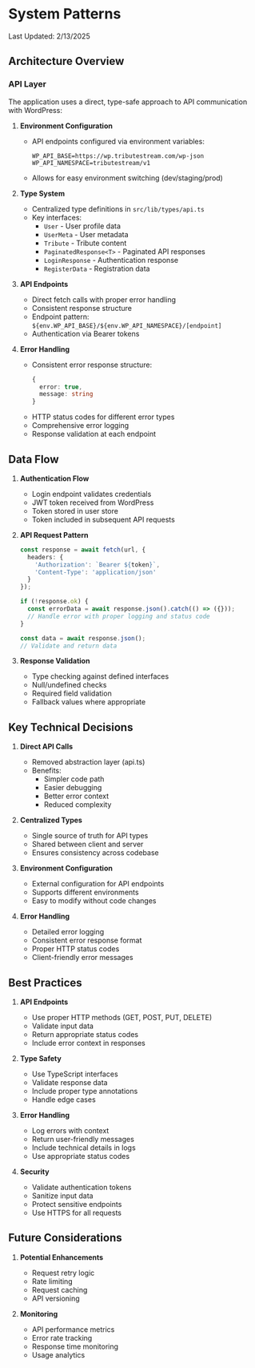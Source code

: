 # System Patterns
Last Updated: 2/13/2025

## Architecture Overview

### API Layer
The application uses a direct, type-safe approach to API communication with WordPress:

1. **Environment Configuration**
   - API endpoints configured via environment variables:
     ```
     WP_API_BASE=https://wp.tributestream.com/wp-json
     WP_API_NAMESPACE=tributestream/v1
     ```
   - Allows for easy environment switching (dev/staging/prod)

2. **Type System**
   - Centralized type definitions in `src/lib/types/api.ts`
   - Key interfaces:
     - `User` - User profile data
     - `UserMeta` - User metadata
     - `Tribute` - Tribute content
     - `PaginatedResponse<T>` - Paginated API responses
     - `LoginResponse` - Authentication response
     - `RegisterData` - Registration data

3. **API Endpoints**
   - Direct fetch calls with proper error handling
   - Consistent response structure
   - Endpoint pattern: `${env.WP_API_BASE}/${env.WP_API_NAMESPACE}/[endpoint]`
   - Authentication via Bearer tokens

4. **Error Handling**
   - Consistent error response structure:
     ```typescript
     {
       error: true,
       message: string
     }
     ```
   - HTTP status codes for different error types
   - Comprehensive error logging
   - Response validation at each endpoint

## Data Flow

1. **Authentication Flow**
   - Login endpoint validates credentials
   - JWT token received from WordPress
   - Token stored in user store
   - Token included in subsequent API requests

2. **API Request Pattern**
   ```typescript
   const response = await fetch(url, {
     headers: {
       'Authorization': `Bearer ${token}`,
       'Content-Type': 'application/json'
     }
   });

   if (!response.ok) {
     const errorData = await response.json().catch(() => ({}));
     // Handle error with proper logging and status code
   }

   const data = await response.json();
   // Validate and return data
   ```

3. **Response Validation**
   - Type checking against defined interfaces
   - Null/undefined checks
   - Required field validation
   - Fallback values where appropriate

## Key Technical Decisions

1. **Direct API Calls**
   - Removed abstraction layer (api.ts)
   - Benefits:
     - Simpler code path
     - Easier debugging
     - Better error context
     - Reduced complexity

2. **Centralized Types**
   - Single source of truth for API types
   - Shared between client and server
   - Ensures consistency across codebase

3. **Environment Configuration**
   - External configuration for API endpoints
   - Supports different environments
   - Easy to modify without code changes

4. **Error Handling**
   - Detailed error logging
   - Consistent error response format
   - Proper HTTP status codes
   - Client-friendly error messages

## Best Practices

1. **API Endpoints**
   - Use proper HTTP methods (GET, POST, PUT, DELETE)
   - Validate input data
   - Return appropriate status codes
   - Include error context in responses

2. **Type Safety**
   - Use TypeScript interfaces
   - Validate response data
   - Include proper type annotations
   - Handle edge cases

3. **Error Handling**
   - Log errors with context
   - Return user-friendly messages
   - Include technical details in logs
   - Use appropriate status codes

4. **Security**
   - Validate authentication tokens
   - Sanitize input data
   - Protect sensitive endpoints
   - Use HTTPS for all requests

## Future Considerations

1. **Potential Enhancements**
   - Request retry logic
   - Rate limiting
   - Request caching
   - API versioning

2. **Monitoring**
   - API performance metrics
   - Error rate tracking
   - Response time monitoring
   - Usage analytics